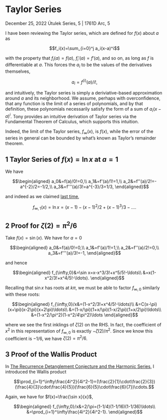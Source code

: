 <!-- emilia-snapshot-properties
Taylor Series
2022/12/25
utulek
emilia-snapshot-properties -->

# Taylor Series

December 25, 2022
Útulek Series, 5 | 1761D Arc, 5

I have been reviewing the Taylor series, which are defined for $f(x)$ about $a$ as

$$f_i(x)=\sum_{i=0}^j a_i(x-a)^i$$

with the property that $f_i(a)=f(a)$, $f_i'(a)=f'(a)$, and so on, as long as $f$ is differentiable at $a$. This forces the $a_i$ to be the values of the derivatives themselves,

$$a_i=f^{(i)}(a)/i!,$$

and intuitively, the Taylor series is simply a deriviative-based approximation around $a$ and its neighborhood. We assume, perhaps with overconfidence, that any function is the limit of a series of polynomials, and by that definition, these polynomials necessarily satisfy the form of a sum of $a_i(x-a)^i$. Tony provides an intuitive derivation of Taylor series via the Fundamental Theorem of Calculus, which supports this intuition.

Indeed, the limit of the Taylor series, $f_\infty(x)$, is $f(x)$, while the error of the series in general can be bounded by what’s known as Taylor’s remainder theorem.

## 1 Taylor Series of $f(x)=\ln x$ at $a=1$

We have

$$\begin{aligned}
a_0&=f(a)/0!=0,\\
a_1&=f'(a)/1!=1,\\
a_2&=f''(a)/2!=-a^{-2}/2=-1/2,\\
a_3&=f'''(a)/3!=a^{-3}/3=1/3,
\end{aligned}$$

and indeed as we claimed [last time](utulek-series-4),

$$f_{\infty,1}(x)=\ln x=(x-1)-(x-1)^2/2+(x-1)^3/3-\ldots.$$

## 2 Proof for $\zeta(2)=\pi^2/6$

Take $f(x)=\sin(x)$. We have for $a=0$

$$\begin{aligned}
a_0&=f(a)/0!=0,\\
a_1&=f'(a)/1!=1,\\
a_2&=f''(a)/2!=0,\\
a_3&=f'''(a)/3!=-1,
\end{aligned}$$

and hence

$$\begin{aligned}
f_{\infty,0}&=\sin x=x-x^3/3!+x^5/5!-\ldots\\
&=x(1-x^2/3!+x^4/5!-\ldots).
\end{aligned}$$

Recalling that $\sin x$ has roots at $k\pi$, we must be able to factor $f_{\infty,0}$ similarly with these roots:

$$\begin{aligned}
f_{\infty,0}/x&=(1-x^2/3!+x^4/5!-\ldots)\\
&=C(x-\pi)(x+\pi)(x-2\pi)(x+2\pi)\ldots\\
&=(1-x/\pi)(1+x/\pi)(1-x/2\pi)(1+x/2\pi)\ldots\\
&=(1-x^2/\pi^2)(1-x^2/4\pi^2)\ldots
\end{aligned}$$

where we see the first inklings of $\zeta(2)$ on the RHS. In fact, the coefficient of $x^2$ in this representation of $f_{\infty,0}$ is exactly $-\zeta(2)/\pi^2$. Since we know this coefficient is $-1/6$, we have $\zeta(2)=\pi^2/6$.

## 3 Proof of the Wallis Product

In [The Recurrence Detanglement Conjecture and the Harmonic Series](utulek-series-3), I introduced the Wallis product

$$\prod_{i=1}^\infty\frac{4i^2}{4i^2-1}=(\frac{2}{1}\cdot\frac{2}{3})(\frac{4}{3}\cdot\frac{4}{5})(\frac{6}{5}\cdot\frac{6}{7})\cdots.$$

Again, we have for $f(x)=\frac{\sin x}{x}$,

$$\begin{aligned}
f_{\infty,0}/x&=2/\pi=(1-1/4)(1-1/16)(1-1/36)\ldots\\
&=\prod_{i=1}^\infty\frac{4i^2}{4i^2-1}.
\end{aligned}$$
